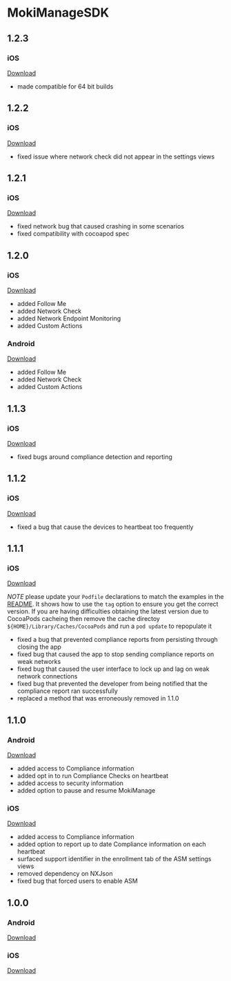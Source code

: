 # MokiManageSDK
## 1.2.3

### iOS
[Download](https://github.com/MokiMobility/MokiManageSDK/tree/1.2.3)
 * made compatible for 64 bit builds

## 1.2.2

### iOS
[Download](https://github.com/MokiMobility/MokiManageSDK/tree/1.2.2)
 * fixed issue where network check did not appear in the settings views
 
## 1.2.1

### iOS
[Download](https://github.com/MokiMobility/MokiManageSDK/tree/1.2.1)
 * fixed network bug that caused crashing in some scenarios
 * fixed compatibility with cocoapod spec

## 1.2.0

### iOS
[Download](https://github.com/MokiMobility/MokiManageSDK/tree/1.2.0)
 * added Follow Me
 * added Network Check
 * added Network Endpoint Monitoring
 * added Custom Actions

### Android
[Download](https://github.com/MokiMobility/MokiManageSDK/tree/android/com/mokimobility/MokiManageSDK/1.2.0)
 * added Follow Me
 * added Network Check
 * added Custom Actions


## 1.1.3

### iOS
[Download](https://github.com/MokiMobility/MokiManageSDK/tree/1.1.3)
 * fixed bugs around compliance detection and reporting


## 1.1.2

### iOS
[Download](https://github.com/MokiMobility/MokiManageSDK/tree/1.1.2)
 * fixed a bug that cause the devices to heartbeat too frequently


## 1.1.1

### iOS
[Download](https://github.com/MokiMobility/MokiManageSDK/tree/1.1.1)

*NOTE* please update your `Podfile` declarations to match the examples in the [README](https://github.com/MokiMobility/MokiManageSDK/tree/1.1.1). It shows how to use the `tag` option to ensure you get the correct version. If you are having difficulties obtaining the latest version due to CocoaPods cacheing then remove the cache directoy `${HOME}/Library/Caches/CocoaPods` and run a `pod update` to repopulate it
 * fixed a bug that prevented compliance reports from persisting through closing the app
 * fixed bug that caused the app to stop sending compliance reports on weak networks
 * fixed bug that caused the user interface to lock up and lag on weak network connections
 * fixed bug that prevented the developer from being notified that the compliance report ran successfully
 * replaced a method that was erroneously removed in 1.1.0 


## 1.1.0

### Android
[Download](https://github.com/MokiMobility/MokiManageSDK/tree/android/com/mokimobility/MokiManageSDK/1.1.0)
 * added access to Compliance information
 * added opt in to run Compliance Checks on heartbeat
 * added access to security information
 * added option to pause and resume MokiManage

### iOS
[Download](https://github.com/MokiMobility/MokiManageSDK/tree/1.1.0)
 * added access to Compliance information
 * added option to report up to date Compliance information on each heartbeat
 * surfaced support identifier in the enrollment tab of the ASM settings views
 * removed dependency on NXJson
 * fixed bug that forced users to enable ASM


## 1.0.0

### Android
[Download](https://github.com/MokiMobility/MokiManageSDK/tree/android/com/mokimobility/MokiManageSDK/1.0.0)

### iOS
[Download](https://github.com/MokiMobility/MokiManageSDK/tree/1.0.0)
